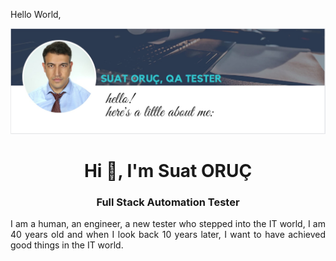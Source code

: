 Hello World,

<img src="https://github.com/suatoruc/suatoruc/blob/main/banner.jpg?raw=true">

<h1 align="center"> Hi 🤗, I'm Suat ORUÇ</h1>

<h3 align="center"> Full Stack Automation Tester </h3>

<p align="justify"> I am a human, an engineer, a new tester who stepped into the IT world, I am 40 years old and when I look back 10 years later, I want to have achieved good things in the IT world. </p>

